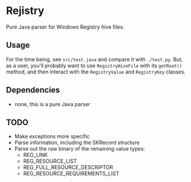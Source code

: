 Rejistry
========

Pure Java parser for Windows Registry hive files.

Usage
-----
For the time being, see `src/test.java` and compare it with `./test.py`. But, as a user, you'll probably want to use
`RegistryHiveFile` with its `getRoot()` method, and then interact with the `RegistryValue` and `RegistryKey` classes.


Dependencies
------------
  - none, this is a pure Java parser

TODO
----
  - Make exceptions more specific
  - Parse information, including the SKRecord structure
  - Parse out the raw binary of the remaining value types:
     - REG_LINK
     - REG_RESOURCE_LIST
     - REG_FULL_RESOURCE_DESCRIPTOR
     - REG_RESOURCE_REQUIREMENTS_LIST

